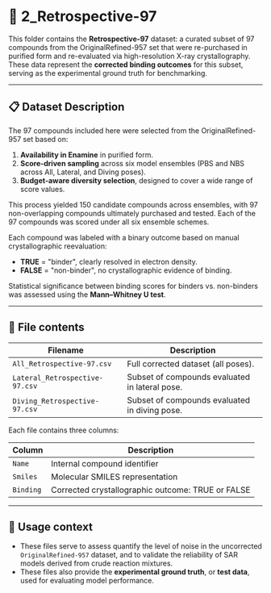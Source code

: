 # 📁 2_Retrospective-97

This folder contains the **Retrospective-97** dataset: a curated subset of 97 compounds from the OriginalRefined-957 set that were re-purchased in purified form and re-evaluated via high-resolution X-ray crystallography. These data represent the **corrected binding outcomes** for this subset, serving as the experimental ground truth for benchmarking.

---

## 📋 Dataset Description

The 97 compounds included here were selected from the OriginalRefined-957 set based on:
1. **Availability in Enamine** in purified form.
2. **Score-driven sampling** across six model ensembles (PBS and NBS across All, Lateral, and Diving poses).
3. **Budget-aware diversity selection**, designed to cover a wide range of score values.

This process yielded 150 candidate compounds across ensembles, with 97 non-overlapping compounds ultimately purchased and tested. Each of the 97 compounds was scored under all six ensemble schemes.

Each compound was labeled with a binary outcome based on manual crystallographic reevaluation:
- **TRUE** = "binder", clearly resolved in electron density.
- **FALSE** = "non-binder", no crystallographic evidence of binding.

Statistical significance between binding scores for binders vs. non-binders was assessed using the **Mann–Whitney U test**.

---

## 📄 File contents

| Filename                         | Description 
|----------------------------------|-------------
| `All_Retrospective-97.csv`       | Full corrected dataset (all poses).
| `Lateral_Retrospective-97.csv`   | Subset of compounds evaluated in lateral pose.
| `Diving_Retrospective-97.csv`    | Subset of compounds evaluated in diving pose.

Each file contains three columns:

| Column   | Description                                
|----------|--------------------------------------------
| `Name`   | Internal compound identifier               
| `Smiles` | Molecular SMILES representation            
| `Binding`| Corrected crystallographic outcome: TRUE or FALSE    

---

## 🔁 Usage context

- These files serve to assess quantify the level of noise in the uncorrected `OriginalRefined-957` dataset, and to validate the reliability of SAR models derived from crude reaction mixtures.
- These files also provide the **experimental ground truth**, or **test data**, used for evaluating model performance.
